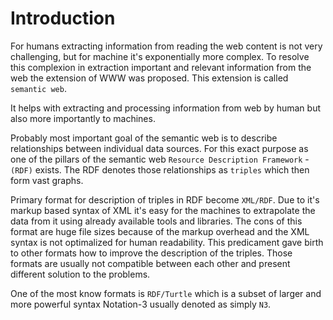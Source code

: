 # Introduction

For humans extracting information from reading the web content is not very challenging, but for machine it's exponentially more complex. To resolve this complexion in extraction important and relevant information from the web the extension of WWW was proposed. This extension is called `semantic web`. 

It helps with extracting and processing information from web by human but also more importantly to machines.

Probably most important goal of the semantic web is to describe relationships between individual data sources. For this exact purpose as one of the pillars of the semantic web `Resource Description Framework` - `(RDF)` exists. The RDF denotes those relationships as `triples` which then form vast graphs.

Primary format for description of triples in RDF become `XML/RDF`. Due to it's markup based syntax of XML it's easy for the machines to extrapolate the data from it using already available tools and libraries. The cons of this format are huge file sizes because of the markup overhead and the XML syntax is not optimalized for human readability. This predicament gave birth to other formats how to improve the description of the triples. Those formats are usually not compatible between each other and present different solution to the problems.

One of the most know formats is `RDF/Turtle` which is a subset of larger and more powerful syntax Notation-3 usually denoted as simply `N3`.